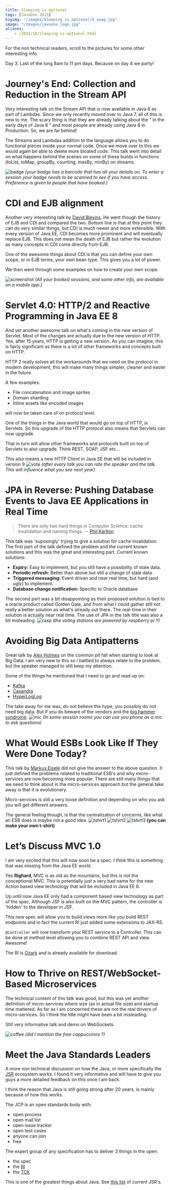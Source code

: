 ```yaml
---
title: Sleeping is optional
tags: [JavaOne 2015]
bigimg: "/images/Sleeping_is_optional/4_swag.jpg"
image: "/images/javaone_logo.jpg"
aliases:
    - /2015/10/sleeping-is-optional.html
---
```

For the non technical readers, scroll to the pictures for some other interesting info.

Day 3. Last of the long 8am to 11 pm days. Because on day 4 we party!

# Journey's End: Collection and Reduction in the Stream API
Very interesting talk on the Stream API that is now available in Java 8 as part of Lambdas. Since we only recently moved over to Java 7, all of this is new to me. The scary thing is that they are already talking about the " in the early days of Java 8 " and most people are already using Java 8 in Production. So, we are far behind!

The Streams and Lambdas addition to the language allows you to do functional pieces inside your normal code. Once we move over to this we would again be able to delete more bloated code. This talk went into detail on what happens behind the scenes on some of these builds in functions (toList, toMap, groupBy, counting, maxBy, minBy) on streams.

![badge](/images/Sleeping_is_optional/1_badge.jpg)
*(your badge has a barcode that has all your details on. To enter a session your badge needs to be scanned to see if you have access. Preference is given to people that have booked.)*

# CDI and EJB alignment
Another very interesting talk by [David Blevins](http://www.tomitribe.com/blog/author/dblevins/). He went though the history of EJB and CDI and compared the two. Bottom line is that at this point they can do very similar things, but CDI is much newer and more extensible. With every version of Java EE, CDI becomes more prominent and will eventually replace EJB. This does not mean the death of EJB but rather the evolution as many concepts in CDI come directly from EJB.

One of the awesome things about CDI is that you can define your own scope, or in EJB terms, your own bean type. This gives you a lot of power.

We then went through some examples on how to create your own scope.

![screenshot](/images/Sleeping_is_optional/Screenshot_2015-10-28-05-26-13.png)
*(All your booked sessions, and some other info, are available on a mobile app.)*

# Servlet 4.0: HTTP/2 and Reactive Programming in Java EE 8
And yet another awesome talk on what's coming in the new version of Servlet. Most of the changes are actually due to the new version of HTTP. Yes, after 15 years, HTTP is getting a new version. As you can imagine, this is fairly significant as there is a lot of other frameworks and concepts built on HTTP.

HTTP 2 really solves all the workarounds that we need on the protocol in modern development, this will make many things simpler, cleaner and easier in the future.

A few examples:

* File concatenation and image sprites
* Domain sharding
* Inline assets like encoded images

will now be taken care of on protocol level.

One of the things in the Java world that would go on top of HTTP, is Servlets. So this upgrade of the HTTP protocol also means that Servlets can now upgrade.

That in turn will allow other frameworks and protocols built on top of Servlets to also upgrade. Think REST, SOAP, JSF etc...

This also means a new HTTP Client in Java SE that will be included in version 9
![vote](/images/Sleeping_is_optional/5_vote.jpg)
*(after every talk you can rate the speaker and the talk. This will influence what you see next year)*

# JPA in Reverse: Pushing Database Events to Java EE Applications in Real Time

> There are only two hard things in Computer Science: cache invalidation and naming things.
> -- [Phil Karlton](http://martinfowler.com/bliki/TwoHardThings.html)

This talk was 'suposingly' trying to give a solution for cache invalidation. The first part of the talk defined the problem and the current known solutions and this was the great and interesting part.
Current known solutions:

* **Expiry:** Easy to implement, but you still have a possibility of stale data.
* **Periodic refresh:** Better than above but still a change of stale data.
* **Triggered messaging:** Event driven and near real time, but hard (and ugly) to implement.
* **Database change notification:** Specific to Oracle database

The second part was a bit disappointing as their proposed solution is tied to a oracle product called Golden Gate, and from what I could gather still not really a better solution as what's already out there. The real-time in their solution is actually near real time.  The use of JPA in the talk title was also a bit misleading.
![rasp](/images/Sleeping_is_optional/2_rasp.jpg)
*(the voting stations are powered by raspberry pi !!)*

# Avoiding Big Data Antipatterns
Great talk by [Alex Holmes](http://hadoop%20in%20practice/) on the common pit fall when starting to look at Big Data. I am very new to this so I battled to always relate to the problem, but the speaker managed to still keep my attention.

Some of the things he mentioned that I need to go and read up on:

* [Kafka](http://kafka.apache.org/)
* [Casandra](http://cassandra.apache.org/)
* [HyperLogLog](https://en.wikipedia.org/wiki/HyperLogLog)

The take away for me was, do not believe the hype, you possibly do not need big data. But if you do beware of the vendors and the [big hammer syndrome](https://en.wikipedia.org/wiki/Law_of_the_instrument).
![mic](/images/Sleeping_is_optional/6_mic.jpg)
*(In some session rooms you can use you phone as a mic to ask questions)*

# What Would ESBs Look Like If They Were Done Today?
This talk by [Markus Eisele](http://blog.eisele.net/) did not give the answer to the above question. It just defined the problems related to traditional ESB's and why micro-services are now becoming more popular. There are still many things that we need to think about in the micro-services approach but the general take away is that it is evolutionary.

Micro-services is still a very loose definition and depending on who you ask you will get different answers.

The general feeling though,  is  that the centralization of concerns, like what an ESB does is maybe not a good idea.
![tshirt1](/images/Sleeping_is_optional/7_tshirt1.jpg)
![tshirt2](/images/Sleeping_is_optional/7_tshirt3.jpg)
![tshirt3](/images/Sleeping_is_optional/7_tshirt2.jpg)
**(you can make your own t-shirt)**

# Let’s Discuss MVC 1.0
I am very excited that this will now soon be a spec. I think this is something that was missing from the Java EE world.

Yes **Righard**, MVC is as old as the mountains, but this is not the conceptional MVC. This is potentially just a very bad name for the new Action based view technology that will be included in Java EE 8.

Up until now Java EE only had a component based view technology as part of the spec. Although JSF is also built on the MVC pattern, the controller is 'hidden' to the developer in JSF.

This new spec will allow you to build views more like you build REST endpoints and in fact the current RI just added some extensions to JAX-RS.

`@Controller` will now transform your REST service to a Controller. This can be done at method level allowing you to combine REST API and view. Awesome!

The RI is [Ozark](https://ozark.java.net/) and is already available for download.

# How to Thrive on REST/WebSocket-Based Microservices

The technical content of this talk was good, but this was yet another definition of micro-services where size (as in actual file size) and startup time mattered. As far as I am concerned these are not the real drivers of micro-services. So I think the title might have been a bit misleading.

Still very informative talk and demo on WebSockets.

![coffee](/images/Sleeping_is_optional/3_free_coffee.jpg)
*(did I mention the free cappuccinos ?)*

# Meet the Java Standards Leaders
A more non technical discussion on how the Java, or more specifically the [JSR](https://jcp.org/en/jsr/overview) ecosystem works. I found it very informative and will have to give you guys a more detailed feedback on this once I am back.

I think the reason that Java is still going strong after 20 years, is mainly because of how this works.

The JCP is an open standards body with:

* open process
* open mail list
* open issue tracker
* open test cases
* anyone can join
* free

The expert group of any specification has to deliver 3 things in the open:

* the spec
* the [RI](https://en.wikipedia.org/wiki/Reference_implementation)
* the [TCK](https://en.wikipedia.org/wiki/Technology_Compatibility_Kit)

This is one of the greatest things about Java. See [this list](https://jcp.org/en/jsr/all) of current JSR's.
